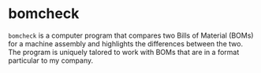 # bomcheck
`bomcheck` is a computer program that compares two Bills of Material (BOMs) for a machine assembly and highlights the differences between the two.  The program is uniquely talored to work with BOMs that are in a format particular to my company.
